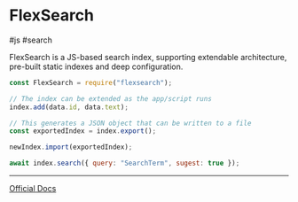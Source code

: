 # FlexSearch
#js #search

FlexSearch is a JS-based search index, supporting extendable architecture, pre-built static indexes and deep configuration.

```js
const FlexSearch = require("flexsearch");

// The index can be extended as the app/script runs
index.add(data.id, data.text);

// This generates a JSON object that can be written to a file
const exportedIndex = index.export();

newIndex.import(exportedIndex);

await index.search({ query: "SearchTerm", sugest: true });
```

---

[Official Docs](https://github.com/nextapps-de/flexsearch)
